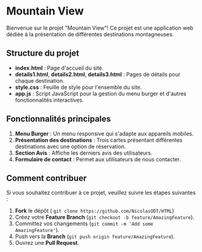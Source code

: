 # Mountain View

Bienvenue sur le projet "Mountain View"! Ce projet est une application web dédiée à la présentation de différentes destinations montagneuses.

## Structure du projet

- **index.html** : Page d'accueil du site.
- **details1.html**, **details2.html**, **details3.html** : Pages de détails pour chaque destination.
- **style.css** : Feuille de style pour l'ensemble du site.
- **app.js** : Script JavaScript pour la gestion du menu burger et d'autres fonctionnalités interactives.

## Fonctionnalités principales

1. **Menu Burger** : Un menu responsive qui s'adapte aux appareils mobiles.
2. **Présentation des destinations** : Trois cartes présentant différentes destinations avec une option de réservation.
3. **Section Avis** : Affiche les derniers avis des utilisateurs.
4. **Formulaire de contact** : Permet aux utilisateurs de nous contacter.

## Comment contribuer

Si vous souhaitez contribuer à ce projet, veuillez suivre les étapes suivantes :

1. **Fork** le dépôt ( `git clone https://github.com/NicolasODT/HTML`)
2. Créez votre **Feature Branch** (`git checkout -b feature/AmazingFeature`).
3. Committez vos changements (`git commit -m 'Add some AmazingFeature'`).
4. Push vers la **Branch** (`git push origin feature/AmazingFeature`).
5. Ouvrez une **Pull Request**.
